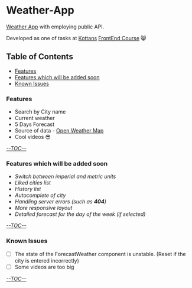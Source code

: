 # Weather-App
[Weather App](https://babayk0.github.io/Weather-App/) with employing public API.

Developed as one of tasks at [Kottans](https://github.com/kottans) [FrontEnd Course](https://github.com/kottans/frontend) :smile_cat:

## Table of Contents
* [Features](https://github.com/babayK0/Weather-App/blob/master/README.md#features)
* [Features which will be added soon](https://github.com/babayK0/Weather-App/blob/master/README.md#features-which-will-be-added-soon)
* [Known Issues](https://github.com/babayK0/Weather-App/blob/master/README.md#known-issues)
### Features
* Search by City name
* Current weather 
* 5 Days Forecast 
* Source of data - [Open Weather Map](https://openweathermap.org/)
* Cool videos :sunglasses:

[*--TOC--*](https://github.com/babayK0/Weather-App#table-of-contents)
### Features which will be added soon
* *Switch between imperial and metric units*
* *Liked cities list*
* *History list*
* *Autocomplete of city*
* *Handling server errors (such as **404**)*
* *More responsive layout*
* *Detailed forecast for the day of the week (if selected)*

[*--TOC--*](https://github.com/babayK0/Weather-App#table-of-contents)
### Known Issues
- [ ] The state of the ForecastWeather component is unstable. (Reset if the city is entered incorrectly)
- [ ] Some videos are too big

[*--TOC--*](https://github.com/babayK0/Weather-App#table-of-contents)
